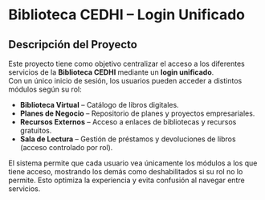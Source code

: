# Biblioteca CEDHI – Login Unificado

## Descripción del Proyecto

Este proyecto tiene como objetivo centralizar el acceso a los diferentes servicios de la **Biblioteca CEDHI** mediante un **login unificado**.  
Con un único inicio de sesión, los usuarios pueden acceder a distintos módulos según su rol:

- **Biblioteca Virtual** – Catálogo de libros digitales.  
- **Planes de Negocio** – Repositorio de planes y proyectos empresariales.  
- **Recursos Externos** – Acceso a enlaces de bibliotecas y recursos gratuitos.  
- **Sala de Lectura** – Gestión de préstamos y devoluciones de libros (acceso controlado por rol).  

El sistema permite que cada usuario vea únicamente los módulos a los que tiene acceso, mostrando los demás como deshabilitados si su rol no lo permite. Esto optimiza la experiencia y evita confusión al navegar entre servicios.
